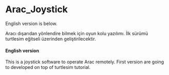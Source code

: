 # Arac_Joystick
English version is below.

Aracı dışarıdan yönlendire bilmek için oyun kolu yazılımı.
İlk sürümü turtlesim eğitseli üzerinden geliştirilecektir.


#### English version

This is a joystick software to operate Arac remotely. First 
version are going to developed on top of turtlesim tutorial.